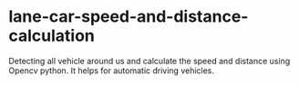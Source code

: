 # lane-car-speed-and-distance-calculation
Detecting all vehicle around us and calculate the speed and distance using Opencv python. It helps for automatic driving vehicles.
